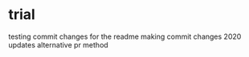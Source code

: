 # trial

testing commit changes for the readme
making commit changes
2020 updates
alternative pr method
